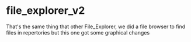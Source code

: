 # file_explorer_v2
That's the same thing that other File_Explorer, we did a file browser to find files in repertories but this one got some graphical changes
